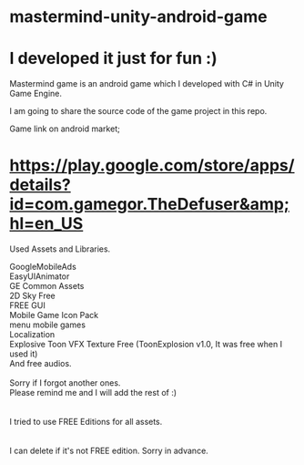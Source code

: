 # mastermind-unity-android-game
# I developed it just for fun :)

Mastermind game is an android game which I developed with C# in Unity Game Engine. 

I am going to share the source code of the game project in this repo.

Game link on android market;
# https://play.google.com/store/apps/details?id=com.gamegor.TheDefuser&amp;hl=en_US


Used Assets and Libraries.

GoogleMobileAds <br>
EasyUIAnimator <br>
GE Common Assets <br>
2D Sky Free <br>
FREE GUI <br>
Mobile Game Icon Pack <br>
menu mobile games <br>
Localization <br>
Explosive Toon VFX Texture Free (ToonExplosion v1.0, It was free when I used it) <br>
And free audios. <br>
<br>
Sorry if I forgot another ones. <br>
Please remind me and I will add the rest of :) <br>
<br><br>
I tried to use FREE Editions for all assets. <br>
<br><br>
I can delete if it's not FREE edition. Sorry in advance. <br>
